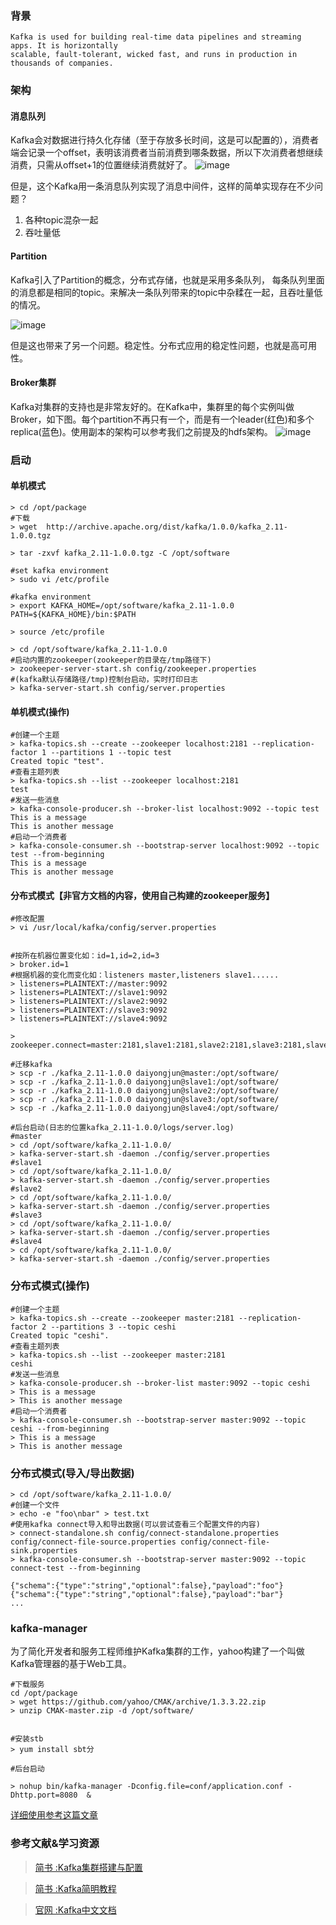 ### 背景
```
Kafka is used for building real-time data pipelines and streaming apps. It is horizontally 
scalable, fault-tolerant, wicked fast, and runs in production in thousands of companies.
```

### 架构

#### 消息队列
Kafka会对数据进行持久化存储（至于存放多长时间，这是可以配置的），消费者端会记录一个offset，表明该消费者当前消费到哪条数据，所以下次消费者想继续消费，只需从offset+1的位置继续消费就好了。
![image](640A97E9D5E141FCAF1CEFD5EF6BFD20)

但是，这个Kafka用一条消息队列实现了消息中间件，这样的简单实现存在不少问题？
1. 各种topic混杂一起
2. 吞吐量低


#### Partition
Kafka引入了Partition的概念，分布式存储，也就是采用多条队列， 每条队列里面的消息都是相同的topic。来解决一条队列带来的topic中杂糅在一起，且吞吐量低的情况。

![image](B4EF4ECBEEE74880A261B2E78B2E1386)

但是这也带来了另一个问题。稳定性。分布式应用的稳定性问题，也就是高可用性。

#### Broker集群
Kafka对集群的支持也是非常友好的。在Kafka中，集群里的每个实例叫做Broker，如下图。每个partition不再只有一个，而是有一个leader(红色)和多个replica(蓝色)。使用副本的架构可以参考我们之前提及的hdfs架构。
![image](3FCBF8469F3447D2AB70F18516B12287)


### 启动
#### 单机模式
```
> cd /opt/package
#下载
> wget  http://archive.apache.org/dist/kafka/1.0.0/kafka_2.11-1.0.0.tgz

> tar -zxvf kafka_2.11-1.0.0.tgz -C /opt/software

#set kafka environment
> sudo vi /etc/profile

#kafka environment
> export KAFKA_HOME=/opt/software/kafka_2.11-1.0.0
PATH=${KAFKA_HOME}/bin:$PATH

> source /etc/profile

> cd /opt/software/kafka_2.11-1.0.0
#启动内置的zookeeper(zookeeper的目录在/tmp路径下)
> zookeeper-server-start.sh config/zookeeper.properties
#(kafka默认存储路径/tmp)控制台启动，实时打印日志
> kafka-server-start.sh config/server.properties
```
#### 单机模式(操作)
```
#创建一个主题
> kafka-topics.sh --create --zookeeper localhost:2181 --replication-factor 1 --partitions 1 --topic test
Created topic "test".
#查看主题列表
> kafka-topics.sh --list --zookeeper localhost:2181
test
#发送一些消息
> kafka-console-producer.sh --broker-list localhost:9092 --topic test
This is a message
This is another message
#启动一个消费者
> kafka-console-consumer.sh --bootstrap-server localhost:9092 --topic test --from-beginning
This is a message
This is another message
```

#### 分布式模式【非官方文档的内容，使用自己构建的zookeeper服务】
```
#修改配置
> vi /usr/local/kafka/config/server.properties


#按所在机器位置变化如：id=1,id=2,id=3
> broker.id=1
#根据机器的变化而变化如：listeners master,listeners slave1......
> listeners=PLAINTEXT://master:9092
> listeners=PLAINTEXT://slave1:9092
> listeners=PLAINTEXT://slave2:9092
> listeners=PLAINTEXT://slave3:9092
> listeners=PLAINTEXT://slave4:9092

> zookeeper.connect=master:2181,slave1:2181,slave2:2181,slave3:2181,slave4:2181

#迁移kafka
> scp -r ./kafka_2.11-1.0.0 daiyongjun@master:/opt/software/
> scp -r ./kafka_2.11-1.0.0 daiyongjun@slave1:/opt/software/
> scp -r ./kafka_2.11-1.0.0 daiyongjun@slave2:/opt/software/
> scp -r ./kafka_2.11-1.0.0 daiyongjun@slave3:/opt/software/
> scp -r ./kafka_2.11-1.0.0 daiyongjun@slave4:/opt/software/

#后台启动(日志的位置kafka_2.11-1.0.0/logs/server.log)
#master
> cd /opt/software/kafka_2.11-1.0.0/
> kafka-server-start.sh -daemon ./config/server.properties
#slave1
> cd /opt/software/kafka_2.11-1.0.0/
> kafka-server-start.sh -daemon ./config/server.properties
#slave2
> cd /opt/software/kafka_2.11-1.0.0/
> kafka-server-start.sh -daemon ./config/server.properties
#slave3
> cd /opt/software/kafka_2.11-1.0.0/
> kafka-server-start.sh -daemon ./config/server.properties
#slave4
> cd /opt/software/kafka_2.11-1.0.0/
> kafka-server-start.sh -daemon ./config/server.properties
```
### 分布式模式(操作)
```
#创建一个主题
> kafka-topics.sh --create --zookeeper master:2181 --replication-factor 2 --partitions 3 --topic ceshi
Created topic "ceshi".
#查看主题列表
> kafka-topics.sh --list --zookeeper master:2181
ceshi
#发送一些消息
> kafka-console-producer.sh --broker-list master:9092 --topic ceshi
> This is a message
> This is another message
#启动一个消费者
> kafka-console-consumer.sh --bootstrap-server master:9092 --topic ceshi --from-beginning
> This is a message
> This is another message
```
### 分布式模式(导入/导出数据)
```
> cd /opt/software/kafka_2.11-1.0.0/
#创建一个文件
> echo -e "foo\nbar" > test.txt
#使用kafka connect导入和导出数据(可以尝试查看三个配置文件的内容)
> connect-standalone.sh config/connect-standalone.properties config/connect-file-source.properties config/connect-file-sink.properties
> kafka-console-consumer.sh --bootstrap-server master:9092 --topic connect-test --from-beginning

{"schema":{"type":"string","optional":false},"payload":"foo"}
{"schema":{"type":"string","optional":false},"payload":"bar"}
...

```








### kafka-manager
为了简化开发者和服务工程师维护Kafka集群的工作，yahoo构建了一个叫做Kafka管理器的基于Web工具。
```
#下载服务
cd /opt/package
> wget https://github.com/yahoo/CMAK/archive/1.3.3.22.zip
> unzip CMAK-master.zip -d /opt/software/


#安装stb
> yum install sbt分

#后台启动

> nohup bin/kafka-manager -Dconfig.file=conf/application.conf -Dhttp.port=8080  &
```

[详细使用参考这篇文章](https://www.jianshu.com/p/6a592d558812/)




### 参考文献&学习资源

>[简书 :Kafka集群搭建与配置 ](https://www.jianshu.com/p/bdd9608df6b3 "Kafka集群搭建与配置")

>[简书 :Kafka简明教程 ](https://www.jianshu.com/p/7b77723d4f96 "Kafka简明教程")

>[官网 :Kafka中文文档 ](http://kafka.apachecn.org/intro.html "Kafka中文文档")


